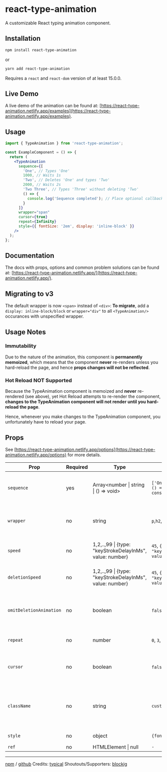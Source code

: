 # react-type-animation

A customizable React typing animation component.

## Installation

```bash
npm install react-type-animation
```

or

```bash
yarn add react-type-animation
```

Requires a `react` and `react-dom` version of at least 15.0.0.

## Live Demo

A live demo of the animation can be found at: [https://react-type-animation.netlify.app/examples](https://react-type-animation.netlify.app/examples).

## Usage

```jsx
import { TypeAnimation } from 'react-type-animation';

const ExampleComponent = () => {
  return (
    <TypeAnimation
      sequence={[
        'One', // Types 'One'
        1000, // Waits 1s
        'Two', // Deletes 'One' and types 'Two'
        2000, // Waits 2s
        'Two Three', // Types 'Three' without deleting 'Two'
        () => {
          console.log('Sequence completed'); // Place optional callbacks anywhere in the array
        }
      ]}
      wrapper="span"
      cursor={true}
      repeat={Infinity}
      style={{ fontSize: '2em', display: 'inline-block' }}
    />
  );
};
```

## Documentation

The docs with props, options and common problem solutions can be found at: [https://react-type-animation.netlify.app/](https://react-type-animation.netlify.app/).

## Migrating to v3

The default wrapper is now `<span>` instead of `<div>`: **To migrate**, add a `display: inline-block/block` or `wrapper="div"` to all `<TypeAnimation/>` occurances with unspecified wrapper.

## Usage Notes

### Immutability

Due to the nature of the animation, this component is **permanently memoized**, which means that the component **never** re-renders unless you hard-reload the page, and hence **props changes will not be reflected**.

### Hot Reload NOT Supported

Because the TypeAnimation component is memoized and **never** re-rendered (see above), yet Hot Reload attempts to re-render the component, **changes to the TypeAnimation component will not render until you hard-reload the page**.

Hence, whenever you make changes to the TypeAnimation component, you unfortunately have to reload your page.

## Props

See [https://react-type-animation.netlify.app/options](https://react-type-animation.netlify.app/options) for more details.

| Prop                    | Required | Type                                                         | Example                                           | Description                                              | Default |
| ----------------------- | -------- | ------------------------------------------------------------ | ------------------------------------------------- | -------------------------------------------------------- | ------- |
| `sequence`              | yes      | Array<number &#124; string &#124; () => void>                | `['One', 1000, 'Two', () => console.log("done")]` | Animation sequence: [TEXT, DELAY-MS, CALLBACK]           | `-`     |
| `wrapper`               | no       | string                                                       | `p`,`h2`,`div`, `strong`                          | HTML element tag that wraps the typing animation         | `span`  |
| `speed`                 | no       | 1,2,..,99 &#124; {type: "keyStrokeDelayInMs", value: number} | `45`, `{type: "keyStrokeDelayInMs", value: 100}`  | Speed for the writing of the animation                   | `40`    |
| `deletionSpeed`         | no       | 1,2,..,99 &#124; {type: "keyStrokeDelayInMs", value: number} | `45`, `{type: "keyStrokeDelayInMs", value: 100}`  | Speed for deleting of the animation                      | `speed` |
| `omitDeletionAnimation` | no       | boolean                                                      | `false`, `true`                                   | If true, deletions will be instant and without animation | `false` |
| `repeat`                | no       | number                                                       | `0`, `3`, `Infinity`                              | Amount of animation repetitions                          | `0`     |
| `cursor`                | no       | boolean                                                      | `false`, `true`                                   | Display default blinking cursor css-animation            | `true`  |
| `className`             | no       | string                                                       | `custom-class-name`                               | HTML class name applied to the wrapper to style the text | `-`     |
| `style`                 | no       | object                                                       | `{fontSize: '2em'}`                               | JSX inline style object                                  | `-`     |
| `ref`                   | no       | HTMLElement &#124; null                                      | `-`                                               | `-`                                                      | `-`     |

---

[npm](https://www.npmjs.com/package/react-type-animation) / [github](https://github.com/maxeth/react-type-animation/)
Credits: [typical](https://github.com/camwiegert/typical)
Shoutouts/Supporters: [blockig](https://www.blockig.com/)
